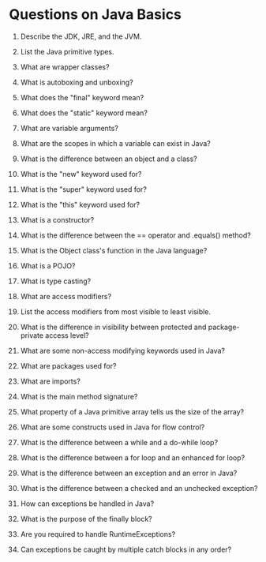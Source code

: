 # Questions on Java Basics


1. Describe the JDK, JRE, and the JVM.

2. List the Java primitive types.

3. What are wrapper classes?

4. What is autoboxing and unboxing?

5. What does the "final" keyword mean?

6. What does the "static" keyword mean?

7. What are variable arguments?

8. What are the scopes in which a variable can exist in Java?

9. What is the difference between an object and a class?

10. What is the "new" keyword used for?

11. What is the "super" keyword used for?

12. What is the "this" keyword used for?

13. What is a constructor?

14. What is the difference between the == operator and .equals() method?

15. What is the Object class's function in the Java language?

16. What is a POJO?

17. What is type casting?

18. What are access modifiers?

19. List the access modifiers from most visible to least visible.

20. What is the difference in visibility between protected and package-private access level?

21. What are some non-access modifying keywords used in Java?

22. What are packages used for?

23. What are imports?

24. What is the main method signature?

25. What property of a Java primitive array tells us the size of the array?

26. What are some constructs used in Java for flow control?

27. What is the difference between a while and a do-while loop?

28. What is the difference between a for loop and an enhanced for loop?

29. What is the difference between an exception and an error in Java?

30. What is the difference between a checked and an unchecked exception?

31. How can exceptions be handled in Java?

32. What is the purpose of the finally block?

33. Are you required to handle RuntimeExceptions?

34. Can exceptions be caught by multiple catch blocks in any order?